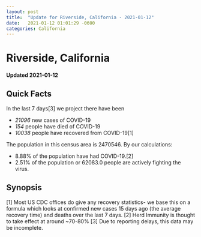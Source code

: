 ```yaml
---
layout: post
title:  "Update for Riverside, California - 2021-01-12"
date:   2021-01-12 01:01:29 -0600
categories: California
---
```


# Riverside, California
#### Updated 2021-01-12

## Quick Facts

In the last 7 days[3] we project there have been
- *21096* new cases of COVID-19
- *154* people have died of COVID-19
- *10038* people have recovered from COVID-19[1]

The population in this census area is 2470546. By our calculations:
- 8.88% of the population have had COVID-19.[2]
- 2.51% of the population or 62083.0 people are actively fighting the virus.

## Synopsis




[1] Most US CDC offices do give any recovery statistics- we base this on a formula which looks at confirmed new cases
15 days ago (the average recovery time) and deaths over the last 7 days.
[2] Herd Immunity is thought to take effect at around ~70-80%
[3] Due to reporting delays, this data may be incomplete. 
    